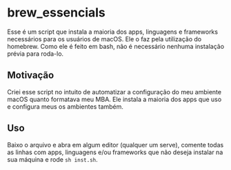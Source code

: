 # brew_essencials

Esse é um script que instala a maioria dos apps, linguagens e frameworks necessários para os usuários de macOS. Ele o faz pela utilização do homebrew. Como ele é feito em bash, não é necessário nenhuma instalação prévia para roda-lo. 

## Motivação

Criei esse script no intuito de automatizar a configuração do meu ambiente macOS quanto formatava meu MBA. Ele instala a maioria dos apps que uso e configura meus os ambientes também.

## Uso
  Baixo o arquivo e abra em algum editor (qualquer um serve), comente todas as linhas com apps, linguagens e/ou frameworks que não deseja instalar na sua máquina e rode ```sh inst.sh```.
